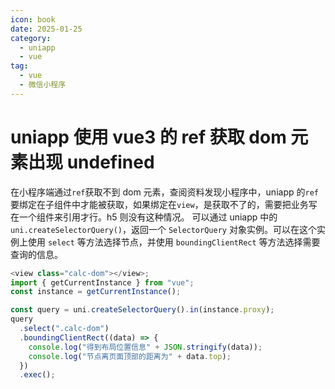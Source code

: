 ```yaml
---
icon: book
date: 2025-01-25
category:
  - uniapp
  - vue
tag:
  - vue
  - 微信小程序
---
```


# uniapp 使用 vue3 的 ref 获取 dom 元素出现 undefined

在小程序端通过`ref`获取不到 dom 元素，查阅资料发现小程序中，uniapp 的`ref`要绑定在子组件中才能被获取，如果绑定在`view`，是获取不了的，需要把业务写在一个组件来引用才行。h5 则没有这种情况。
可以通过 uniapp 中的`uni.createSelectorQuery()`，返回一个 `SelectorQuery` 对象实例。可以在这个实例上使用 `select` 等方法选择节点，并使用 `boundingClientRect` 等方法选择需要查询的信息。

```js
<view class="calc-dom"></view>;
import { getCurrentInstance } from "vue";
const instance = getCurrentInstance();

const query = uni.createSelectorQuery().in(instance.proxy);
query
  .select(".calc-dom")
  .boundingClientRect((data) => {
    console.log("得到布局位置信息" + JSON.stringify(data));
    console.log("节点离页面顶部的距离为" + data.top);
  })
  .exec();
```
